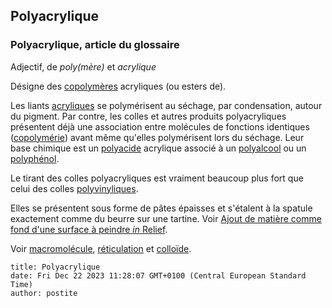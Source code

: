 ## Polyacrylique
### Polyacrylique, article du glossaire
 Adjectif, de _poly(mère)_ et _acrylique_

Désigne des [copolymères](polyacrylique.html#copolymeres) acryliques (ou esters de).

Les liants [acryliques](acryliquegloss.html) se polymérisent au séchage, par condensation, autour du pigment. Par contre, les colles et autres produits polyacryliques présentent déjà une association entre molécules de fonctions identiques ([copolymérie](polyacrylique.html#copolymeres)) avant même qu'elles polymérisent lors du séchage. Leur base chimique est un [polyacide](polyacrylique.html#polyacide) acrylique associé à un [polyalcool](polyacrylique.html#polyalcool) ou un [polyphénol](polyacrylique.html#polyphenol).

Le tirant des colles polyacryliques est vraiment beaucoup plus fort que celui des colles [polyvinyliques](polyacrylique.html#polyvinyle).

Elles se présentent sous forme de pâtes épaisses et s'étalent à la spatule exactement comme du beurre sur une tartine. Voir [Ajout de matière comme fond d'une surface à peindre _in_ Relief](relief.html#lajoutdematieresurunetoile).

Voir [macromolécule](macromolecule.html), [réticulation](reticulation.html) et [colloïde](colloide.html).


```
title: Polyacrylique
date: Fri Dec 22 2023 11:28:07 GMT+0100 (Central European Standard Time)
author: postite
```
